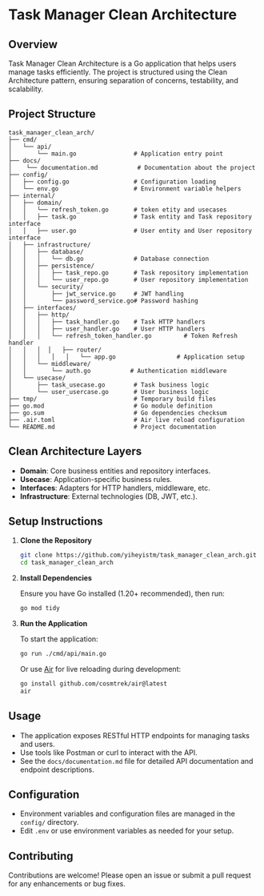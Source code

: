 # Task Manager Clean Architecture

## Overview

Task Manager Clean Architecture is a Go application that helps users manage tasks efficiently. The project is structured using the Clean Architecture pattern, ensuring separation of concerns, testability, and scalability.

## Project Structure

```
task_manager_clean_arch/
├── cmd/
│   └── api/
│       └── main.go                # Application entry point
├── docs/
│    └── documentation.md           # Documentation about the project
├── config/
│   ├── config.go                  # Configuration loading
│   └── env.go                     # Environment variable helpers
├── internal/
│   ├── domain/
│   │   └── refresh_token.go       # token etity and usecases
│   │   ├── task.go                # Task entity and Task repository interface
│   │   ├── user.go                # User entity and User repository interface
│   ├── infrastructure/
│   │   ├── database/
│   │   │   └── db.go              # Database connection
│   │   ├── persistence/
│   │   │   ├── task_repo.go       # Task repository implementation
│   │   │   └── user_repo.go       # User repository implementation
│   │   └── security/
│   │       ├── jwt_service.go     # JWT handling
│   │       └── password_service.go# Password hashing
│   ├── interfaces/
│   │   ├── http/
│   │   │   ├── task_handler.go    # Task HTTP handlers
│   │   │   ├── user_handler.go    # User HTTP handlers
│   │   │   └── refresh_token_handler.go         # Token Refresh handler
│   │   │  │   ├── router/
│   │   │   │   │   └── app.go                 # Application setup
│   │   └── middleware/
│   │       └── auth.go           # Authentication middleware
│   └── usecase/
│       ├── task_usecase.go        # Task business logic
│       └── user_usercase.go       # User business logic
├── tmp/                           # Temporary build files
├── go.mod                         # Go module definition
├── go.sum                         # Go dependencies checksum
├── .air.toml                      # Air live reload configuration
└── README.md                      # Project documentation
```

## Clean Architecture Layers

- **Domain**: Core business entities and repository interfaces.
- **Usecase**: Application-specific business rules.
- **Interfaces**: Adapters for HTTP handlers, middleware, etc.
- **Infrastructure**: External technologies (DB, JWT, etc.).

## Setup Instructions

1. **Clone the Repository**

   ```bash
   git clone https://github.com/yiheyistm/task_manager_clean_arch.git
   cd task_manager_clean_arch
   ```

2. **Install Dependencies**

   Ensure you have Go installed (1.20+ recommended), then run:

   ```bash
   go mod tidy
   ```

3. **Run the Application**

   To start the application:

   ```bash
   go run ./cmd/api/main.go
   ```

   Or use [Air](https://github.com/cosmtrek/air) for live reloading during development:

   ```bash
   go install github.com/cosmtrek/air@latest
   air
   ```

## Usage

- The application exposes RESTful HTTP endpoints for managing tasks and users.
- Use tools like Postman or curl to interact with the API.
- See the `docs/documentation.md` file for detailed API documentation and endpoint descriptions.

## Configuration

- Environment variables and configuration files are managed in the `config/` directory.
- Edit `.env` or use environment variables as needed for your setup.

## Contributing

Contributions are welcome! Please open an issue or submit a pull request for any enhancements or bug fixes.
